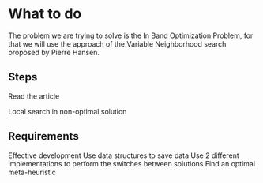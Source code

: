 # What to do

The problem we are trying to solve is the In Band Optimization Problem, for that we will use the approach of the Variable Neighborhood search proposed by Pierre Hansen.

## Steps

Read the article

Local search in non-optimal solution

## Requirements

Effective development
Use data structures to save data
Use 2 different implementations to perform the switches between solutions
Find an optimal meta-heuristic